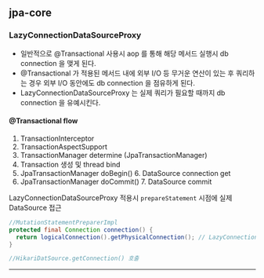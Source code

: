 ## jpa-core

### LazyConnectionDataSourceProxy
- 일반적으로 @Transactional 사용시 aop 를 통해 해당 메서드 실행시 db connection 을 맺게 된다.
- @Transactional 가 적용된 메서드 내에 외부 I/O 등 무거운 연산이 있는 후 쿼리하는 경우 외부 I/O 동안에도 db connection 을 점유하게 된다.
- LazyConnectionDataSourceProxy 는 실제 쿼리가 필요할 때까지 db connection 을 유예시킨다.

#### @Transactional flow
1. TransactionInterceptor
2. TransactionAspectSupport
3. TransactionManager determine (JpaTransactionManager)
4. Transaction 생성 및 thread bind
5. JpaTransactionManager doBegin()
   6. DataSource connection get
6. JpaTransactionManager doCommit()
   7. DataSource commit

LazyConnectionDataSourceProxy 적용시 `prepareStatement` 시점에 실제 DataSource 접근

```java
//MutationStatementPreparerImpl
protected final Connection connection() {
  return logicalConnection().getPhysicalConnection(); // LazyConnectionInvocationHandler 반환
}

//HikariDatSource.getConnection() 호출
```

---


